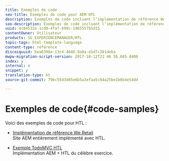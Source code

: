 ```yaml
---
title: Exemples de code
seo-title: Exemples de code pour AEM HTL
description: Exemples de code incluant l’implémentation de référence We.Retail
seo-description: Exemples de code incluant l’implémentation de référence We.Retail
uuid: 4c84532e-1cd0-4faf-b99c-1965557b5d15
contentOwner: Utilisateur
products: SG_EXPERIENCEMANAGER/HTL
topic-tags: html-template-language
content-type: référence
discoiquuid: bea6396e-13c4-4048-9a8a-e5d7c281deba
mwpw-migration-script-version: 2017-10-12T21 46 58.665-0400
index: y
internal: n
snippet: y
translation-type: ht
source-git-commit: 796c55d3d85e6b5a3efaa5c04a25be1b0b4e54dd

---
```



# Exemples de code{#code-samples}

Voici des exemples de code pour HTL :

* [Implémentation de référence We.Retail](https://helpx.adobe.com/fr/experience-manager/6-4/sites/developing/using/we-retail.html)\
   Site AEM entièrement implémenté avec HTL.

* [Exemple TodoMVC HTL](https://github.com/Adobe-Marketing-Cloud/aem-sightly-sample-todomvc)\
   Implémentation AEM + HTL du célèbre exercice.
